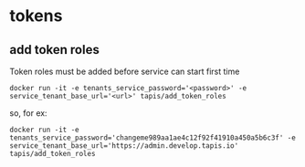 # tokens



## add token roles

Token roles must be added before service can start first time

    docker run -it -e tenants_service_password='<password>' -e service_tenant_base_url='<url>' tapis/add_token_roles

so, for ex:

    docker run -it -e tenants_service_password='changeme989aa1ae4c12f92f41910a450a5b6c3f' -e service_tenant_base_url='https://admin.develop.tapis.io' tapis/add_token_roles




    
    
